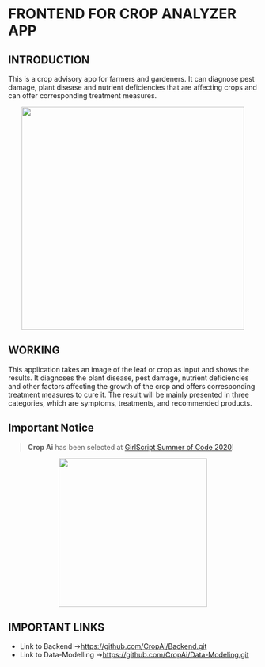# FRONTEND FOR CROP ANALYZER APP

## INTRODUCTION

This is a crop advisory app for farmers and gardeners. It can diagnose pest damage, plant disease and nutrient deficiencies that are affecting crops and can offer corresponding treatment measures.

<p align="center">
  <img width="450" height="450" src="https://github.com/CropAi/Frontend/blob/master/logo-designs/logo%20design%202%20updated.jpg">
</p>


## WORKING

This application takes an image of the leaf or crop as input and shows the results. It diagnoses the plant disease, pest damage, nutrient deficiencies and other factors affecting the growth of the crop and offers corresponding treatment measures to cure it. The result will be mainly presented in three categories, which are symptoms, treatments, and recommended products.


## Important Notice

> **Crop Ai** has been selected at [GirlScript Summer of Code 2020](https://www.gssoc.tech/)!

<p align="center">
  <img width="300" height="300" src="https://github.com/Sapna2001/Frontend/blob/master/logo-designs/favicon.png">
</p>


## IMPORTANT LINKS

* Link to Backend ->https://github.com/CropAi/Backend.git
* Link to Data-Modelling ->https://github.com/CropAi/Data-Modeling.git


